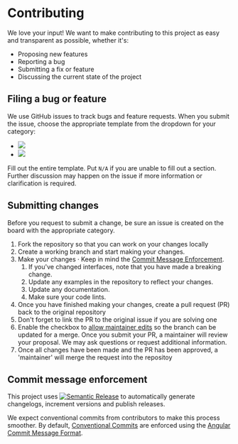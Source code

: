 # Contributing

We love your input! We want to make contributing to this project as easy and transparent as possible, whether it's:

- Proposing new features
- Reporting a bug
- Submitting a fix or feature
- Discussing the current state of the project

## Filing a bug or feature

We use GitHub issues to track bugs and feature requests. When you submit the issue, choose the appropriate template from the dropdown for your category:

- [![](https://img.shields.io/badge/Bug-red.svg)](#)
- [![](https://img.shields.io/badge/Feature-green.svg)](#)

Fill out the entire template. Put `N/A` if you are unable to fill out a section. Further discussion may happen on the issue if more information or clarification is required.

## Submitting changes

Before you request to submit a change, be sure an issue is created on the board with the appropriate category.

1. Fork the repository so that you can work on your changes locally
2. Create a working branch and start making your changes.
3. Make your changes · Keep in mind the [Commit Message Enforcement](#commit-message-enforcement).
    1. If you've changed interfaces, note that you have made a breaking change.
    2. Update any examples in the repository to reflect your changes.
    3. Update any documentation.
    4. Make sure your code lints.
4. Once you have finished making your changes, create a pull request (PR) back to the original repository
5. Don't forget to link the PR to the original issue if you are solving one
6. Enable the checkbox to [allow maintainer edits]([url](https://docs.github.com/en/github/collaborating-with-issues-and-pull-requests/allowing-changes-to-a-pull-request-branch-created-from-a-fork)) so the branch can be updated for a merge. Once you submit your PR, a maintainer will review your proposal. We may ask questions or request additional information.
7. Once all changes have been made and the PR has been approved, a 'maintainer' will merge the request into the repositoy

## Commit message enforcement

This project uses [![Semantic Release](https://img.shields.io/badge/%20%20%F0%9F%93%A6%F0%9F%9A%80-semantic--release-e10079.svg)](https://github.com/semantic-release/semantic-release) to automatically generate changelogs, increment versions and publish releases.

We expect conventional commits from contributors to make this process smoother. By default, [Conventional Commits](https://github.com/conventional-changelog/conventional-changelog) are enforced using the [Angular Commit Message Format](https://github.com/angular/angular/blob/master/CONTRIBUTING.md#-commit-message-format).
